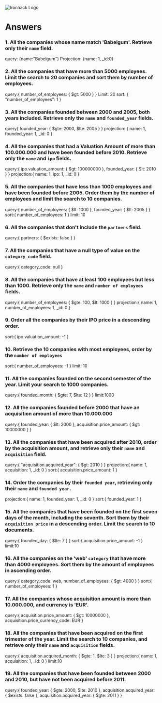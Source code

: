 ![Ironhack Logo](https://i.imgur.com/1QgrNNw.png)

# Answers

### 1. All the companies whose name match 'Babelgum'. Retrieve only their `name` field.

<!-- Your Code Goes Here -->

query: {name:"Babelgum"}
Projection: {name: 1, \_id:0}

### 2. All the companies that have more than 5000 employees. Limit the search to 20 companies and sort them by **number of employees**.

<!-- Your Code Goes Here -->

query:{ number_of_employees: { $gt: 5000 } }
Limit: 20
sort: { "number_of_employees": 1 }

### 3. All the companies founded between 2000 and 2005, both years included. Retrieve only the `name` and `founded_year` fields.

<!-- Your Code Goes Here -->

query{ founded_year: { $gte: 2000, $lte: 2005 } }
projection: { name: 1, founded_year: 1, \_id: 0 }

### 4. All the companies that had a Valuation Amount of more than 100.000.000 and have been founded before 2010. Retrieve only the `name` and `ipo` fields.

<!-- Your Code Goes Here -->

query:{
ipo.valuation_amount: { $gt: 100000000 },
founded_year: { $lt: 2010 }
}
projection:{ name: 1, ipo: 1, \_id: 0 }

### 5. All the companies that have less than 1000 employees and have been founded before 2005. Order them by the number of employees and limit the search to 10 companies.

<!-- Your Code Goes Here -->

query:{
number_of_employees: { $lt: 1000 },
founded_year: { $lt: 2005 }
}
sort:{ number_of_employees: 1 }
limit: 10

### 6. All the companies that don't include the `partners` field.

<!-- Your Code Goes Here -->

query:{ partners: { $exists: false } }

### 7. All the companies that have a null type of value on the `category_code` field.

<!-- Your Code Goes Here -->

query:{ category_code: null }

### 8. All the companies that have at least 100 employees but less than 1000. Retrieve only the `name` and `number of employees` fields.

<!-- Your Code Goes Here -->

query:{
number_of_employees: { $gte: 100, $lt: 1000 }
}
projection:{ name: 1, number_of_employees: 1, \_id: 0 }

### 9. Order all the companies by their IPO price in a descending order.

<!-- Your Code Goes Here -->

sort:{ ipo.valuation_amount: -1 }

### 10. Retrieve the 10 companies with most employees, order by the `number of employees`

<!-- Your Code Goes Here -->

sort:{ number_of_employees: -1 }
limit: 10

### 11. All the companies founded on the second semester of the year. Limit your search to 1000 companies.

<!-- Your Code Goes Here -->

query:{
founded_month: { $gte: 7, $lte: 12 }
}
limit:1000

### 12. All the companies founded before 2000 that have an acquisition amount of more than 10.000.000

<!-- Your Code Goes Here -->

query:{
founded_year: { $lt: 2000 },
acquisition.price_amount: { $gt: 10000000 }
}

### 13. All the companies that have been acquired after 2010, order by the acquisition amount, and retrieve only their `name` and `acquisition` field.

<!-- Your Code Goes Here -->

query:{
"acquisition.acquired_year": { $gt: 2010 }
}
projection:{ name: 1, acquisition: 1, \_id: 0 }
sort:{ acquisition.price_amount: 1 }

### 14. Order the companies by their `founded year`, retrieving only their `name` and `founded year`.

<!-- Your Code Goes Here -->

projection:{ name: 1, founded_year: 1, \_id: 0 }
sort:{ founded_year: 1 }

### 15. All the companies that have been founded on the first seven days of the month, including the seventh. Sort them by their `acquisition price` in a descending order. Limit the search to 10 documents.

<!-- Your Code Goes Here -->

query:{
founded_day: { $lte: 7 }
}
sort:{ acquisition.price_amount: -1 }
limit:10

### 16. All the companies on the 'web' `category` that have more than 4000 employees. Sort them by the amount of employees in ascending order.

<!-- Your Code Goes Here -->

query:{
category_code: web,
number_of_employees: { $gt: 4000 }
}
sort:{ number_of_employees: 1 }

### 17. All the companies whose acquisition amount is more than 10.000.000, and currency is 'EUR'.

<!-- Your Code Goes Here -->

query:{
acquisition.price_amount: { $gt: 10000000 },
acquisition.price_currency_code: EUR
}

### 18. All the companies that have been acquired on the first trimester of the year. Limit the search to 10 companies, and retrieve only their `name` and `acquisition` fields.

<!-- Your Code Goes Here -->

query:{
acquisition.acquired_month: { $gte: 1, $lte: 3 }
}
projection:{ name: 1, acquisition: 1, \_id: 0 }
limit:10

### 19. All the companies that have been founded between 2000 and 2010, but have not been acquired before 2011.

<!-- Your Code Goes Here -->

query:{
founded_year: { $gte: 2000, $lte: 2010 },
acquisition.acquired_year: { $exists: false },
acquisition.acquired_year: { $gte: 2011 }
}

